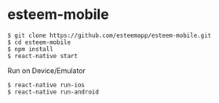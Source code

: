 # esteem-mobile

````
$ git clone https://github.com/esteemapp/esteem-mobile.git
$ cd esteem-mobile
$ npm install
$ react-native start
````

Run on Device/Emulator
````
$ react-native run-ios
$ react-native run-android
````
